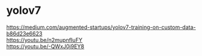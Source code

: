 # yolov7
https://medium.com/augmented-startups/yolov7-training-on-custom-data-b86d23e6623 <br/>
https://youtu.be/n2mupnfIuFY <br/>
https://youtu.be/-QWxJ0j9EY8
